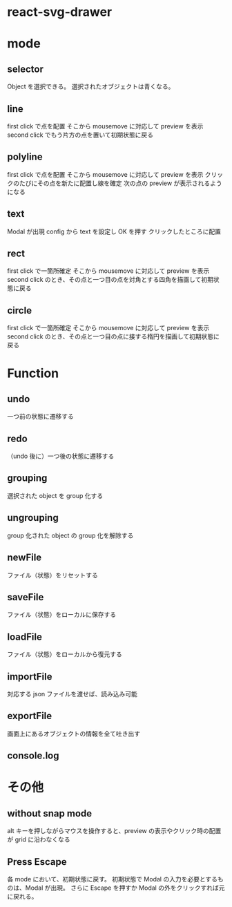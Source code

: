 # react-svg-drawer

# mode

## selector

Object を選択できる。
選択されたオブジェクトは青くなる。

## line

first click で点を配置
そこから mousemove に対応して preview を表示
second click でもう片方の点を置いて初期状態に戻る

## polyline

first click で点を配置
そこから mousemove に対応して preview を表示
クリックのたびにその点を新たに配置し線を確定
次の点の preview が表示されるようになる

## text

Modal が出現
config から text を設定し OK を押す
クリックしたところに配置

## rect

first click で一箇所確定
そこから mousemove に対応して preview を表示
second click のとき、その点と一つ目の点を対角とする四角を描画して初期状態に戻る

## circle

first click で一箇所確定
そこから mousemove に対応して preview を表示
second click のとき、その点と一つ目の点に接する楕円を描画して初期状態に戻る

# Function

## undo

一つ前の状態に遷移する

## redo

（undo 後に）一つ後の状態に遷移する

## grouping

選択された object を group 化する

## ungrouping

group 化された object の group 化を解除する

## newFile

ファイル（状態）をリセットする

## saveFile

ファイル（状態）をローカルに保存する

## loadFile

ファイル（状態）をローカルから復元する

## importFile

対応する json ファイルを渡せば、読み込み可能

## exportFile

画面上にあるオブジェクトの情報を全て吐き出す

## console.log

# その他

## without snap mode

alt キーを押しながらマウスを操作すると、preview の表示やクリック時の配置が grid に沿わなくなる

## Press Escape

各 mode において、初期状態に戻す。
初期状態で Modal の入力を必要とするものは、Modal が出現。
さらに Escape を押すか Modal の外をクリックすれば元に戻れる。
